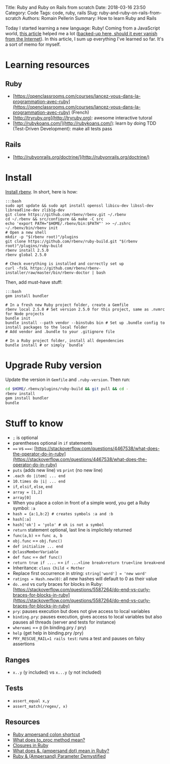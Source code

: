 Title: Ruby and Ruby on Rails from scratch
Date: 2018-03-16 23:50
Category: Code
Tags: code, ruby, rails
Slug: ruby-and-ruby-on-rails-from-scratch
Authors: Romain Pellerin
Summary: How to learn Ruby and Rails

Today I started learning a new language: Ruby! Coming from a JavaScript world, [this article](http://frontendgods.com/getting-started-with-ruby-for/) helped me a lot ([backed-up here, should it ever vanish from the Internet]({filename}/extra/javascript-to-ruby.html)). In this article, I sum up everything I've learned so far. It's a sort of memo for myself.

# Learning resources

## Ruby

- [https://openclassrooms.com/courses/lancez-vous-dans-la-programmation-avec-ruby](https://openclassrooms.com/courses/lancez-vous-dans-la-programmation-avec-ruby) (French)
- [http://tryruby.org](http://tryruby.org): awesome interactive tutoral
- [http://rubykoans.com/](http://rubykoans.com/): learn by doing TDD (Test-Driven Development): make all tests pass

## Rails

- [http://rubyonrails.org/doctrine/](http://rubyonrails.org/doctrine/)

# Install

[Install rbenv](https://github.com/rbenv/rbenv#basic-github-checkout). In short, here is how:

    :::bash
    sudo apt update && sudo apt install openssl libicu-dev libssl-dev libreadline-dev zlib1g-dev
    git clone https://github.com/rbenv/rbenv.git ~/.rbenv
    cd ~/.rbenv && src/configure && make -C src
    echo 'export PATH="$HOME/.rbenv/bin:$PATH"' >> ~/.zshrc
    ~/.rbenv/bin/rbenv init
    # Open a new shell
    mkdir -p "$(rbenv root)"/plugins
    git clone https://github.com/rbenv/ruby-build.git "$(rbenv root)"/plugins/ruby-build
    rbenv install 2.5.0
    rbenv global 2.5.0

    # Check everything is installed and correctly set up
    curl -fsSL https://github.com/rbenv/rbenv-installer/raw/master/bin/rbenv-doctor | bash

Then, add must-have stuff:

    :::bash
    gem install bundler

    # In a fresh new Ruby project folder, create a Gemfile
    rbenv local 2.5.0 # Set version 2.5.0 for this project, same as .nvmrc for Node projects
    bundle init
    bundle install --path vendor --binstubs bin # Set up .bundle config to install packages to the local folder
    # Add vendor and .bundle to your .gitignore file

    # In a Ruby project folder, install all dependencies
    bundle install # or simply `bundle`

# Upgrade Ruby version

Update the version in `Gemfile` and `.ruby-version`. Then run:

```bash
cd $HOME/.rbenv/plugins/ruby-build && git pull && cd -
rbenv install
gem install bundler
bundle
```

# Stuff to know

- `;` is optional
- parentheses optional in `if` statements
- `==` vs `===`:  [https://stackoverflow.com/questions/4467538/what-does-the-operator-do-in-ruby](https://stackoverflow.com/questions/4467538/what-does-the-operator-do-in-ruby)
- `puts` (adds new line) vs `print` (no new line)
- `.each do |item| ... end`
- `10.times do |i| ... end`
- `if`, `elsif`, `else`, `end`
- `array = [1,2]`
- `array[0]`
- When you place a colon in front of a simple word, you get a Ruby symbol: `:a`
- `hash = {a:1,b:2} # creates symbols :a and :b`
- `hash[:a]`
- `hash['ok'] = 'yolo' # ok is not a symbol`
- `return` statement optional, last line is implicitely returned
- `func(a,b)` == `func a, b`
- `obj.func` == `obj.func()`
- `def initialize ... end`
- `@classMemberVariable`
- `def func` == `def func()`
- `return true if ....` == `if ...<line break>return true<line break>end`
- Inheritance: `class Child < Mother`
- Replace first occurrence in string: `string['word'] = 'new word'`
- `ratings = Hash.new(0)`: all new hashes will default to 0 as their value
- `do..end` vs curly braces for blocks in Ruby: [https://stackoverflow.com/questions/5587264/do-end-vs-curly-braces-for-blocks-in-ruby](https://stackoverflow.com/questions/5587264/do-end-vs-curly-braces-for-blocks-in-ruby)
- `pry`: pauses execution but does not give access to local variables
- `binding.pry`: pauses execution, gives access to local variables but also pauses all threads (server and tests for instance)
- `whereami` == `@` (in binding.pry / pry) 
- `help` (get help in binding.pry /pry)
- `PRY_RESCUE_RAIL=1 rails test`: runs a test and pauses on falsy assertions

## Ranges

- `x..y` (y included) vs `x...y` (y not included)

## Tests

- `assert_equal x,y`
- `assert_match(/regex/, x)`

## Resources

- [Ruby ampersand colon shortcut](https://stackoverflow.com/questions/1961030/ruby-ampersand-colon-shortcut)
- [What does to_proc method mean?](https://stackoverflow.com/questions/14881125/what-does-to-proc-method-mean)
- [Closures in Ruby](https://www.sitepoint.com/closures-ruby/)
- [What does &. (ampersand dot) mean in Ruby?](https://stackoverflow.com/questions/36812647/what-does-ampersand-dot-mean-in-ruby)
- [Ruby & (Ampersand) Parameter Demystified](https://www.skorks.com/2013/04/ruby-ampersand-parameter-demystified/)
